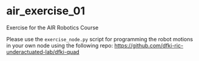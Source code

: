 # air_exercise_01
Exercise for the AIR Robotics Course

Please use the `exercise_node.py` script for programming the robot motions in your own node using the following repo: https://github.com/dfki-ric-underactuated-lab/dfki-quad